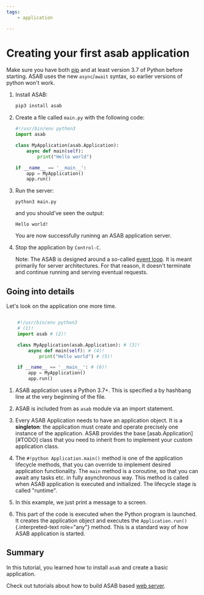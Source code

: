 ```yaml
---
tags: 
    - application

---
```


Creating your first asab application
====================================

Make sure you have both [pip](https://pip.pypa.io/en/stable/installing/)
and at least version 3.7 of Python before starting. ASAB uses the new
`async`/`await` syntax, so earlier versions of python won't work.

1.  Install ASAB:

    ``` bash
    pip3 install asab
    ```

2.  Create a file called `main.py` with the following code:

    ``` python title="main.py"
    #!/usr/bin/env python3
    import asab

    class MyApplication(asab.Application):
        async def main(self):
            print("Hello world")

    if __name__ == '__main__':
        app = MyApplication()
        app.run()
    ```

3.  Run the server:

    ``` shell
    python3 main.py
    ```
    
    and you should've seen the output:
    ```
    Hello world!
    ```

    You are now successfully runinng an ASAB application server.

4.  Stop the application by `Control-C`.

    Note: The ASAB is designed around a so-called [event
    loop](https://en.wikipedia.org/wiki/Event_loop). It is meant primarily
    for server architectures. For that reason, it doesn't terminate and
    continue running and serving eventual requests.

Going into details
------------------

Let's look on the application one more time.


``` python title="main.py" linenums="1"

    #!/usr/bin/env python3 
    # (1)!
    import asab # (2)!

    class MyApplication(asab.Application): # (3)!
        async def main(self): # (4)!
            print("Hello world") # (5)!

    if __name__ == '__main__': # (6)!
        app = MyApplication()
        app.run()
```

1.  ASAB application uses a Python 3.7+. This is specified a by hashbang
line at the very beginning of the file.

2. ASAB is included from as `asab` module via an import
statement.

3. Every ASAB Application needs to have an application object. It is a
**singleton**: the application must create and operate
precisely one instance of the application. ASAB provides the base
[asab.Application][#TODO] class that you need to
inherit from to implement your custom application class.

1. The `#!python Application.main()` method is one of
the application lifecycle methods, that you can override to implement
desired application functionality. The `main` method is a
coroutine, so that you can await any tasks etc. in fully asynchronous
way. This method is called when ASAB application is executed and
initialized. The lifecycle stage is called "runtime".

1. In this example, we just print a message to a screen.

2. This part of the code is executed when the Python program is launched.
It creates the application object and executes the
`Application.run()`{.interpreted-text role="any"} method. This is a
standard way of how ASAB application is started.


Summary
-------

In this tutorial, you learned how to install `asab` and create a basic application.

Check out tutorials about how to build ASAB based [web server](./02_web_server.md).
